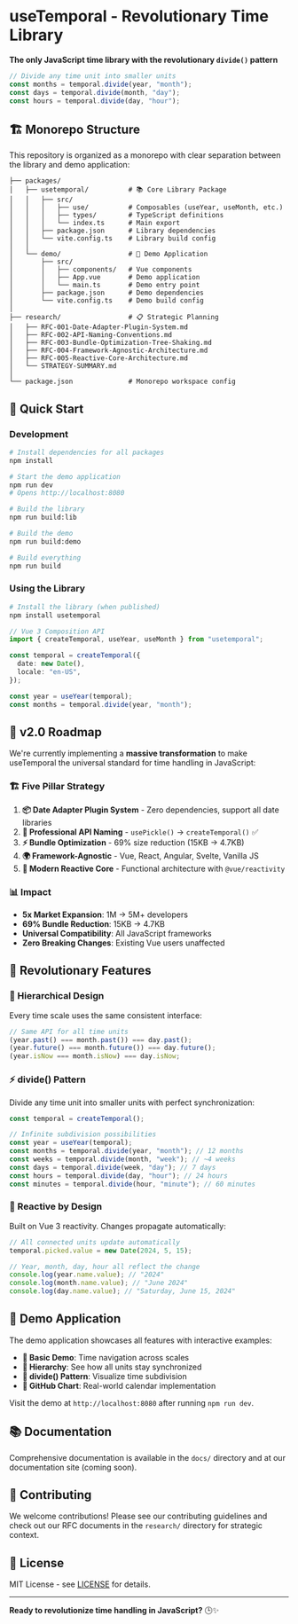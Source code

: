 # useTemporal - Revolutionary Time Library

**The only JavaScript time library with the revolutionary `divide()` pattern**

```typescript
// Divide any time unit into smaller units
const months = temporal.divide(year, "month");
const days = temporal.divide(month, "day");
const hours = temporal.divide(day, "hour");
```

## 🏗️ Monorepo Structure

This repository is organized as a monorepo with clear separation between the library and demo application:

```
├── packages/
│   ├── usetemporal/          # 📚 Core Library Package
│   │   ├── src/
│   │   │   ├── use/          # Composables (useYear, useMonth, etc.)
│   │   │   ├── types/        # TypeScript definitions
│   │   │   └── index.ts      # Main export
│   │   ├── package.json      # Library dependencies
│   │   └── vite.config.ts    # Library build config
│   │
│   └── demo/                 # 🎨 Demo Application
│       ├── src/
│       │   ├── components/   # Vue components
│       │   ├── App.vue       # Demo application
│       │   └── main.ts       # Demo entry point
│       ├── package.json      # Demo dependencies
│       └── vite.config.ts    # Demo build config
│
├── research/                 # 📋 Strategic Planning
│   ├── RFC-001-Date-Adapter-Plugin-System.md
│   ├── RFC-002-API-Naming-Conventions.md
│   ├── RFC-003-Bundle-Optimization-Tree-Shaking.md
│   ├── RFC-004-Framework-Agnostic-Architecture.md
│   ├── RFC-005-Reactive-Core-Architecture.md
│   └── STRATEGY-SUMMARY.md
│
└── package.json              # Monorepo workspace config
```

## 🚀 Quick Start

### Development

```bash
# Install dependencies for all packages
npm install

# Start the demo application
npm run dev
# Opens http://localhost:8080

# Build the library
npm run build:lib

# Build the demo
npm run build:demo

# Build everything
npm run build
```

### Using the Library

```bash
# Install the library (when published)
npm install usetemporal
```

```typescript
// Vue 3 Composition API
import { createTemporal, useYear, useMonth } from "usetemporal";

const temporal = createTemporal({
  date: new Date(),
  locale: "en-US",
});

const year = useYear(temporal);
const months = temporal.divide(year, "month");
```

## 🎯 v2.0 Roadmap

We're currently implementing a **massive transformation** to make useTemporal the universal standard for time handling in JavaScript:

### **🏗️ Five Pillar Strategy**

1. **📦 Date Adapter Plugin System** - Zero dependencies, support all date libraries
2. **🎨 Professional API Naming** - `usePickle()` → `createTemporal()` ✅
3. **⚡ Bundle Optimization** - 69% size reduction (15KB → 4.7KB)
4. **🌍 Framework-Agnostic** - Vue, React, Angular, Svelte, Vanilla JS
5. **🚀 Modern Reactive Core** - Functional architecture with `@vue/reactivity`

### **📊 Impact**

- **5x Market Expansion**: 1M → 5M+ developers
- **69% Bundle Reduction**: 15KB → 4.7KB
- **Universal Compatibility**: All JavaScript frameworks
- **Zero Breaking Changes**: Existing Vue users unaffected

## 🔬 Revolutionary Features

### **🧩 Hierarchical Design**

Every time scale uses the same consistent interface:

```typescript
// Same API for all time units
(year.past() === month.past()) === day.past();
(year.future() === month.future()) === day.future();
(year.isNow === month.isNow) === day.isNow;
```

### **⚡ divide() Pattern**

Divide any time unit into smaller units with perfect synchronization:

```typescript
const temporal = createTemporal();

// Infinite subdivision possibilities
const year = useYear(temporal);
const months = temporal.divide(year, "month"); // 12 months
const weeks = temporal.divide(month, "week"); // ~4 weeks
const days = temporal.divide(week, "day"); // 7 days
const hours = temporal.divide(day, "hour"); // 24 hours
const minutes = temporal.divide(hour, "minute"); // 60 minutes
```

### **🔄 Reactive by Design**

Built on Vue 3 reactivity. Changes propagate automatically:

```typescript
// All connected units update automatically
temporal.picked.value = new Date(2024, 5, 15);

// Year, month, day, hour all reflect the change
console.log(year.name.value); // "2024"
console.log(month.name.value); // "June 2024"
console.log(day.name.value); // "Saturday, June 15, 2024"
```

## 🎨 Demo Application

The demo application showcases all features with interactive examples:

- **🚀 Basic Demo**: Time navigation across scales
- **🌳 Hierarchy**: See how all units stay synchronized
- **🔄 divide() Pattern**: Visualize time subdivision
- **📅 GitHub Chart**: Real-world calendar implementation

Visit the demo at `http://localhost:8080` after running `npm run dev`.

## 📚 Documentation

Comprehensive documentation is available in the `docs/` directory and at our documentation site (coming soon).

## 🤝 Contributing

We welcome contributions! Please see our contributing guidelines and check out our RFC documents in the `research/` directory for strategic context.

## 📄 License

MIT License - see [LICENSE](LICENSE) for details.

---

**Ready to revolutionize time handling in JavaScript?** 🕒✨
